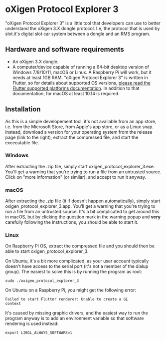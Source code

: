 # oXigen Protocol Explorer 3

"oXigen Protocol Explorer 3" is a little tool that developers can use to better understand the oXigen 3.X dongle protocol.
I.e, the protocol that is used by slot.it's digital slot car system between a dongle and an RMS program.


## Hardware and software requirements

- An oXigen 3.X dongle.
- A computer/device capable of running a 64-bit desktop version of Windows 7/8/10/11, macOS or Linux. A Raspberry Pi will work, but it needs at least 1GB RAM. "oXigen Protocol Explorer 3" is written in Flutter, so for details about supported OS versions, [please read the Flutter supported platforms documentation](https://docs.flutter.dev/reference/supported-platforms). In addition to that documentation, for macOS at least 10.14 is required.



## Installation

As this is a simple developement tool, it's not available from an app store, i.e. from the Microsoft Store, from Apple's app store, or as a Linux snap.
Instead, download a version for your operating system from the release page (link to the right), extract the compressed file, and start the excecutable file.


### Windows

After extracting the .zip file, simply start oxigen_protocol_explorer_3.exe. You'll get a warning that you're trying to run a file from an untrusted source.
Click on "more information" (or similar), and accept to run it anyway.


### macOS

After extracting the .zip file (it if doesn't happen automatically), simply start oxigen_protocol_explorer_3.app. You'll get a warning that you're trying to run a file from an untrusted source.
It's a bit complicated to get around this in macOS, but by clicking the question mark in the warning popup and **very** carefully following the instructions, you should be able to start it.


### Linux

On Raspberry Pi OS, extract the compressed file and you should then be able to start oxigen_protocol_explorer_3.

On Ubuntu, it's a bit more complicated, as your user account typically doesn't have access to the serial port (it's not a member of the dialup group).
The easiest to solve this is by running the program as root:

<code>sudo ./oxigen_protocol_explorer_3</code>

On Ubuntu on a Raspberry Pi, you might get the following error:

<code>Failed to start Flutter renderer: Unable to create a GL context</code>

It's caused by missing graphic drivers, and the easiest way to run the program anyway is to add an environment variable so that software rendering is used instead:

<code>export LIBGL_ALWAYS_SOFTWARE=1</code>
